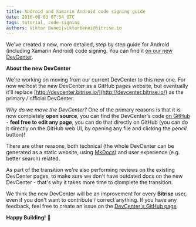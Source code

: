 ```yaml
---
title: Android and Xamarin Android code signing guide
date: 2016-08-03 07:54 UTC
tags: tutorial, code-signing
authors: Viktor Benei|viktorbenei@bitrise.io
---
```


We've created a new, more detailed, step by step guide for Android (including Xamarin Android)
code signing. You can find it [on our new DevCenter](https://bitrise-io.github.io/devcenter/tutorials/create-signed-apk-on-bitrise/).

__About the new DevCenter__

We're working on moving from our current DevCenter to this new one.
For now we host the new DevCenter as a GitHub pages website,
but eventually it'll replace [http://devcenter.bitrise.io/](http://devcenter.bitrise.io/)
as the primary / official DevCenter.

_Why do we move the DevCenter?_ One of the primary reasons
is that it is now completely __open source__, you can find the DevCenter's code
[on GitHub](https://github.com/bitrise-io/devcenter) - __feel free to edit
any page__, you can do that directly on GitHub (you can do it directly on the GitHub web UI, by opening
any file and clicking the _pencil_ button)!

There are other reasons, both technical (the whole DevCenter can be generated
as a static website, using [MkDocs](http://www.mkdocs.org/)) and user experience (e.g. better search)
related.

As part of the transition we're also performing reviews on the existing DevCenter
pages, to make sure we don't have outdated docs on the new DevCenter - that's
why it takes more time to clomplete the transition.

We think the new DevCenter will be an improvement for every __Bitrise__ user,
even if you don't want to contribute / correct anything.
If you have any feedback, feel free to create an issue on the
[DevCenter's GitHub page](https://github.com/bitrise-io/devcenter).

**Happy Building!** 🚀
